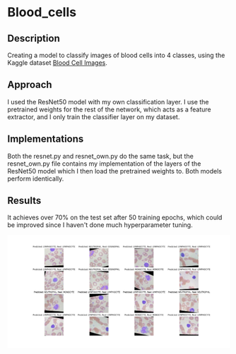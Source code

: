 # Blood_cells
## Description
Creating a model to classify images of blood cells into 4 classes, using the Kaggle dataset [Blood Cell Images](https://www.kaggle.com/paultimothymooney/blood-cells).

## Approach
I used the ResNet50 model with my own classification layer. I use the pretrained weights for the rest of the network, which acts as a feature extractor, and I only train the classifier layer on my dataset.

## Implementations
Both the resnet.py and resnet_own.py do the same task, but the resnet_own.py file contains my implementation of the layers of the ResNet50 model which I then load the pretrained weights to. Both models perform identically.

## Results
It achieves over 70% on the test set after 50 training epochs, which could be improved since I haven't done much hyperparameter tuning.

![Example](Example.png)
